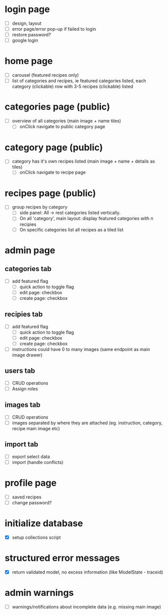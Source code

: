 # login page
- [ ] design, layout
- [ ] error page/error pop-up if failed to login
- [ ] restore password?
- [ ] google login

# home page
- [ ] carousel (featured recipes only)
- [ ] list of categories and recipes, ie featured categories listed, each category (clickable) row with 3-5 recipes (clickable) listed

# categories page (public)
- [ ] overview of all categories (main image + name tiles)
  - [ ] onClick navigate to public category page

# category page (public)
- [ ] category has it's own recipes listed (main image + name + details as tiles)
  - [ ] onClick navigate to recipe page

# recipes page (public)
- [ ] group recipes by category 
  - [ ] side panel: All -> rest categories listed vertically. 
  - [ ] On all 'category', main layout: display featured categories with n recipies
  - [ ] On specific categories list all recipes as a tiled list

# admin page 
## categories tab
- [ ] add featured flag
  - [ ] quick action to toggle flag
  - [ ] edit page: checkbox
  - [ ] create page: checkbox

## recipies tab
- [ ] add featured flag
  - [ ] quick action to toggle flag
  - [ ] edit page: checkbox
  - [ ] create page: checkbox
- [ ] instructions could have 0 to many images (same endpoint as main image drawer)

## users tab
- [ ] CRUD operations
- [ ] Assign roles

## images tab
- [ ] CRUD operations
- [ ] images separated by where they are attached (eg. instruction, category, recipe main image etc)

## import tab
- [ ] export select data
- [ ] import (handle conflicts)

# profile page 
- [ ] saved recipes
- [ ] change password?

# initialize database
- [x] setup collections script

# structured error messages
- [x] return validated model, no excess information (like ModelState - traceid)

# admin warnings
- [ ] warnings/notifications about incomplete data (e.g. missing main image)